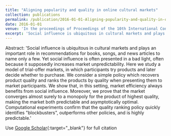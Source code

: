 ```yaml
---
title: "Aligning popularity and quality in online cultural markets"
collection: publications
permalink: /publication/2016-01-01-Aligning-popularity-and-quality-in-online-cultural-markets
date: 2016-01-01
venue: 'In the proceedings of Proceedings of the 10th International Conference on Web and Social Media, ICWSM 2016'
excerpt: 'Social influence is ubiquitous in cultural markets and plays an important role in recommendations for books, songs, and news articles to name only a few. Yet social influence is often presented in a bad light, often because it supposedly increases market unpredictability. Here we study a model of trial-offer markets, in which participants try products and later decide whether to purchase. We consider a simple policy which recovers product quality and ranks the products by quality when presenting...'
---
```

Abstract: 'Social influence is ubiquitous in cultural markets and plays an important role in recommendations for books, songs, and news articles to name only a few. Yet social influence is often presented in a bad light, often because it supposedly increases market unpredictability. Here we study a model of trial-offer markets, in which participants try products and later decide whether to purchase. We consider a simple policy which recovers product quality and ranks the products by quality when presenting them to market participants. We show that, in this setting, market efficiency always benefits from social influence. Moreover, we prove that the market converges almost surely to a monopoly for the product of highest quality, making the market both predictable and asymptotically optimal. Computational experiments confirm that the quality ranking policy quickly identifies &quot;blockbusters&quot;, outperforms other policies, and is highly predictable.'

Use [Google Scholar](https://scholar.google.com/scholar?q=Aligning+popularity+and+quality+in+online+cultural+markets){:target="_blank"} for full citation
